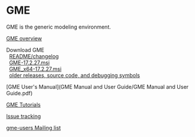 <link href="markdown.css" rel="stylesheet"></link>

<!---
This file is synced manually to https://forge.isis.vanderbilt.edu/gme/
See also  https://svn.isis.vanderbilt.edu/GMESRC/trunk/Doc/GME_release_howto.txt
-->

GME
===

GME is the generic modeling environment.

[GME overview](http://www.isis.vanderbilt.edu/Projects/gme/)

Download GME  
&nbsp; [README/changelog](http://repo.isis.vanderbilt.edu/GME/17.2.27/README.txt)  
&nbsp; <a href="http://repo.isis.vanderbilt.edu/GME/17.2.27/GME-17.2.27.msi" id="win32_installer">GME-17.2.27.msi</a>  
&nbsp; <a href="http://repo.isis.vanderbilt.edu/GME/17.2.27/GME_x64-17.2.27.msi" id="win64_installer">GME_x64-17.2.27.msi</a>  
&nbsp; [older releases, source code, and debugging symbols](http://repo.isis.vanderbilt.edu/GME/old/)  

[GME User's Manual](GME Manual and User Guide/GME Manual and User Guide.pdf)

[GME Tutorials](Tutorial/index.html)

[Issue tracking](http://escher.isis.vanderbilt.edu/JIRA/browse/GME)

[gme-users Mailing list](http://list.isis.vanderbilt.edu/mailman/listinfo/gme-users)

<script>
var platform = 'Unknown';
function find_platform() {
  ua = navigator.userAgent;

  if (ua.search(/Win64; x64/i) >= 0 || ua.search(/WOW64/i) >= 0) {
    platform = 'win64';
  } else if (ua.search(/Intel Mac OS X 10.[6789]/i) >= 0) {
    platform = 'macintel64';
  } else if (navigator.platform) {
    platform = navigator.platform.toLowerCase();
  }
};
find_platform();
document.getElementById(platform + "_installer").style.fontWeight = "bold";
</script>